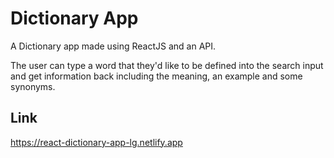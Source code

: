 # Dictionary App

A Dictionary app made using ReactJS and an API.

The user can type a word that they'd like to be defined into the search input and get information back including the meaning, an example and some synonyms.

## Link
https://react-dictionary-app-lg.netlify.app
